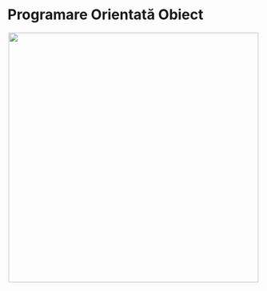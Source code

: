 # Programare Orientată Obiect


<div id="header" align="center">
  <img src="https://media.giphy.com/media/765ccrAiB0g9z6EApL/giphy.gif" width="500"/>
</div>
